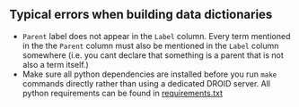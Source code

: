 ## Typical errors when building data dictionaries

- `Parent` label does not appear in the `Label` column. Every term mentioned in the the `Parent` column must also be mentioned in the `Label` column somewhere (i.e. you cant declare that something is a parent that is not also a term itself.)
- Make sure all python dependencies are installed before you run `make` commands directly rather than using a dedicated DROID server. All python requirements can be found in [requirements.txt](https://github.com/IHCC-cohorts/data-harmonization/blob/master/requirements.txt)


